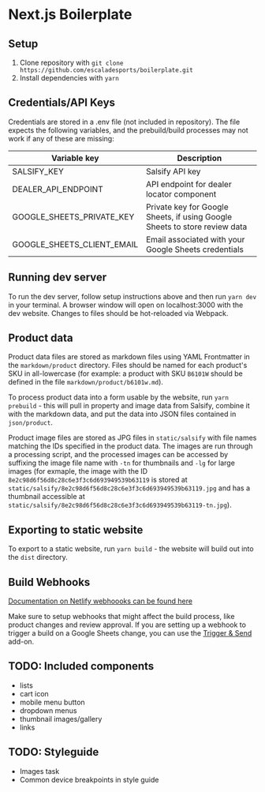 # Next.js Boilerplate

## Setup
1. Clone repository with `git clone https://github.com/escaladesports/boilerplate.git`
2. Install dependencies with `yarn`

## Credentials/API Keys
Credentials are stored in a .env file (not included in repository). The file expects the following variables, and the prebuild/build processes may not work if any of these are missing:

| Variable key | Description |
|---|---|
| SALSIFY_KEY | Salsify API key |
| DEALER_API_ENDPOINT | API endpoint for dealer locator component |
| GOOGLE_SHEETS_PRIVATE_KEY | Private key for Google Sheets, if using Google Sheets to store review data |
| GOOGLE_SHEETS_CLIENT_EMAIL | Email associated with your Google Sheets credentials |

## Running dev server
To run the dev server, follow setup instructions above and then run `yarn dev` in your terminal. A browser window will open on localhost:3000 with the dev website. Changes to files should be hot-reloaded via Webpack.

## Product data
Product data files are stored as markdown files using YAML Frontmatter in the `markdown/product` directory. Files should be named for each product's SKU in all-lowercase (for example: a product with SKU `B6101W` should be defined in the file `markdown/product/b6101w.md`).

To process product data into a form usable by the website, run `yarn prebuild` - this will pull in property and image data from Salsify, combine it with the markdown data, and put the data into JSON files contained in `json/product`.

Product image files are stored as JPG files in `static/salsify` with file names matching the IDs specified in the product data. The images are run through a processing script, and the processed images can be accessed by suffixing the image file name with `-tn` for thumbnails and `-lg` for large images (for exmaple, the image with the ID `8e2c98d6f56d8c28c6e3f3c6d693949539b63119` is stored at `static/salsify/8e2c98d6f56d8c28c6e3f3c6d693949539b63119.jpg` and has a thumbnail accessible at `static/salsify/8e2c98d6f56d8c28c6e3f3c6d693949539b63119-tn.jpg`).

## Exporting to static website
To export to a static website, run `yarn build` - the website will build out into the `dist` directory.

## Build Webhooks

[Documentation on Netlify webhoooks can be found here](https://www.netlify.com/docs/webhooks/)

Make sure to setup webhooks that might affect the build process, like product changes and review approval. If you are setting up a webhook to trigger a build on a Google Sheets change, you can use the [Trigger & Send](https://chrome.google.com/webstore/detail/trigger-send/lmpdaoninbfpblmajgcodhookngnekek?hl=en-US) add-on.

## TODO: Included components
- lists
- cart icon
- mobile menu button
- dropdown menus
- thumbnail images/gallery
- links

## TODO: Styleguide
- Images task
- Common device breakpoints in style guide
